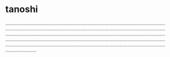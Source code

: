 # tanoshi
....................................................................................................................................................................................................................................................................................................................................................................................................................................................................................................................................................................................................................................................................